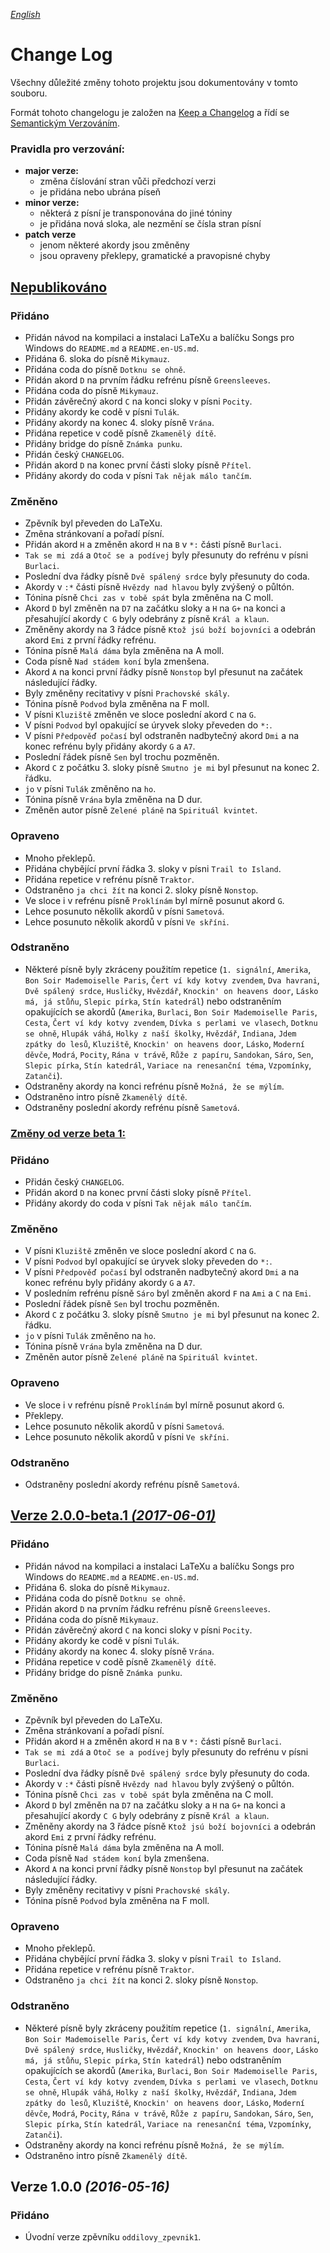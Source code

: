 [_English_](CHANGELOG.en-US.md)


# Change Log

Všechny důležité změny tohoto projektu jsou dokumentovány v tomto souboru.

Formát tohoto changelogu je založen na
[Keep a Changelog](http://keepachangelog.com/) a řídí se
[Semantickým Verzováním](http://semver.org/lang/cs/).


### Pravidla pro verzování:

- **major verze:**
  - změna číslování stran vůči předchozí verzi
  - je přidána nebo ubrána píseň
- **minor verze:**
  - některá z písní je transponována do jiné tóniny
  - je přidána nová sloka, ale nezmění se čísla stran písní
- **patch verze**
  - jenom některé akordy jsou změněny
  - jsou opraveny překlepy, gramatické a pravopisné chyby 


## [Nepublikováno](https://github.com/kobylky/savlozuby_zpevnik1/compare/master...develop)


### Přidáno

- Přidán návod na kompilaci a instalaci LaTeXu a balíčku Songs pro Windows do
  `README.md` a `README.en-US.md`.
- Přidána 6. sloka do písně `Mikymauz`.
- Přidána coda do písně `Dotknu se ohně`.
- Přidán akord `D` na prvním řádku refrénu písně `Greensleeves`.
- Přidána coda do písně `Mikymauz`.
- Přidán závěrečný akord `C` na konci sloky v písni `Pocity`.
- Přidány akordy ke codě v písni `Tulák`.
- Přidány akordy na konec 4. sloky písně `Vrána`.
- Přidána repetice v codě písně `Zkamenělý dítě`.
- Přidány bridge do písně `Známka punku`.
- Přidán český `CHANGELOG`.
- Přidán akord `D` na konec první části sloky písně `Přítel`.
- Přidány akordy do coda v písni `Tak nějak málo tančím`.


### Změněno

- Zpěvník byl převeden do LaTeXu.
- Změna stránkovaní a pořadí písní.
- Přidán akord `H` a změněn akord `H` na `B` v `*:` části písně `Burlaci`.
- `Tak se mi zdá` a `Otoč se a podívej` byly přesunuty do refrénu v písni
  `Burlaci`.
- Poslední dva řádky písně `Dvě spálený srdce` byly přesunuty do coda.
- Akordy v `:*` části písně `Hvězdy nad hlavou` byly zvýšený o půltón.
- Tónina písně `Chci zas v tobě spát` byla změněna na C moll.
- Akord `D` byl změněn na `D7` na začátku sloky a `H` na `G+` na konci a
  přesahující akordy `C G` byly odebrány z písně `Král a klaun`.
- Změněny akordy na 3 řádce písně `Ktož jsú boží bojovníci` a odebrán akord
  `Emi` z první řádky refrénu.
- Tónina písně `Malá dáma` byla změněna na A moll.
- Coda písně `Nad stádem koní` byla zmenšena.
- Akord `A` na konci první řádky písně `Nonstop` byl přesunut na začátek
  následující řádky.
- Byly změněny recitativy v písni `Prachovské skály`.
- Tónina písně `Podvod` byla změněna na F moll.
- V písni `Kluziště` změněn ve sloce poslední akord `C` na `G`.
- V písni `Podvod` byl opakující se úryvek sloky převeden do `*:`.
- V písni `Předpověď počasí` byl odstraněn nadbytečný akord `Dmi` a na konec
  refrénu byly přidány akordy `G` a `A7`.
- Poslední řádek písně `Sen` byl trochu pozměněn.
- Akord `C` z počátku 3. sloky písně `Smutno je mi` byl přesunut na konec 2.
  řádku.
- `jo` v písni `Tulák` změněno na `ho`.
- Tónina písně `Vrána` byla změněna na D dur.
- Změněn autor písně `Zelené pláně` na `Spirituál kvintet`.


### Opraveno

- Mnoho překlepů.
- Přidána chybějící první řádka 3. sloky v písni `Trail to Island`.
- Přidána repetice v refrénu písně `Traktor`.
- Odstraněno `ja chci žít` na konci 2. sloky písně `Nonstop`.
- Ve sloce i v refrénu písně `Proklínám` byl mírně posunut akord `G`.
- Lehce posunuto několik akordů v písni `Sametová`.
- Lehce posunuto několik akordů v písni `Ve skříni`.


### Odstraněno

- Některé písně byly zkráceny použitím repetice (`1. signální`, `Amerika`,
  `Bon Soir Mademoiselle Paris`, `Čert ví kdy kotvy zvendem`, `Dva havrani`,
  `Dvě spálený srdce`, `Husličky`, `Hvězdář`, `Knockin' on heavens door`,
  `Lásko má, já stůňu`, `Slepic pírka`, `Stín katedrál`) nebo odstraněním
  opakujících se akordů (`Amerika`, `Burlaci`, `Bon Soir Mademoiselle Paris`,
  `Cesta`, `Čert ví kdy kotvy zvendem`, `Dívka s perlami ve vlasech`, `Dotknu
  se ohně`, `Hlupák váhá`, `Holky z naší školky`, `Hvězdář`, `Indiana`, `Jdem
  zpátky do lesů`, `Kluziště`, `Knockin' on heavens door`, `Lásko`, `Moderní
  děvče`, `Modrá`, `Pocity`, `Rána v trávě`, `Růže z papíru`, `Sandokan`,
  `Sáro`, `Sen`, `Slepic pírka`, `Stín katedrál`, `Variace na renesanční téma`,
  `Vzpomínky`, `Zatanči`).
- Odstraněny akordy na konci refrénu písně `Možná, že se mýlím`.
- Odstraněno intro písně `Zkamenělý dítě`.
- Odstraněny poslední akordy refrénu písně `Sametová`.


### [Změny od verze beta 1:](https://github.com/kobylky/savlozuby_zpevnik1/compare/v2.0.0-beta.1...develop)


### Přidáno

- Přidán český `CHANGELOG`.
- Přidán akord `D` na konec první části sloky písně `Přítel`.
- Přidány akordy do coda v písni `Tak nějak málo tančím`.


### Změněno

- V písni `Kluziště` změněn ve sloce poslední akord `C` na `G`.
- V písni `Podvod` byl opakující se úryvek sloky převeden do `*:`.
- V písni `Předpověď počasí` byl odstraněn nadbytečný akord `Dmi` a na konec
  refrénu byly přidány akordy `G` a `A7`.
- V posledním refrénu písně `Sáro` byl změněn akord `F` na `Ami` a `C` na
  `Emi`.
- Poslední řádek písně `Sen` byl trochu pozměněn.
- Akord `C` z počátku 3. sloky písně `Smutno je mi` byl přesunut na konec 2.
  řádku.
- `jo` v písni `Tulák` změněno na `ho`.
- Tónina písně `Vrána` byla změněna na D dur.
- Změněn autor písně `Zelené pláně` na `Spirituál kvintet`.


### Opraveno

- Ve sloce i v refrénu písně `Proklínám` byl mírně posunut akord `G`.
- Překlepy.
- Lehce posunuto několik akordů v písni `Sametová`.
- Lehce posunuto několik akordů v písni `Ve skříni`.


### Odstraněno

- Odstraněny poslední akordy refrénu písně `Sametová`.


## [Verze 2.0.0-beta.1 *(2017-06-01)*](https://github.com/kobylky/savlozuby_zpevnik1/compare/v1.0.0...v2.0.0-beta.1)


### Přidáno

- Přidán návod na kompilaci a instalaci LaTeXu a balíčku Songs pro Windows do
  `README.md` a `README.en-US.md`.
- Přidána 6. sloka do písně `Mikymauz`.
- Přidána coda do písně `Dotknu se ohně`.
- Přidán akord `D` na prvním řádku refrénu písně `Greensleeves`.
- Přidána coda do písně `Mikymauz`.
- Přidán závěrečný akord `C` na konci sloky v písni `Pocity`.
- Přidány akordy ke codě v písni `Tulák`.
- Přidány akordy na konec 4. sloky písně `Vrána`.
- Přidána repetice v codě písně `Zkamenělý dítě`.
- Přidány bridge do písně `Známka punku`.


### Změněno

- Zpěvník byl převeden do LaTeXu.
- Změna stránkovaní a pořadí písní.
- Přidán akord `H` a změněn akord `H` na `B` v `*:` části písně `Burlaci`.
- `Tak se mi zdá` a `Otoč se a podívej` byly přesunuty do refrénu v písni
  `Burlaci`.
- Poslední dva řádky písně `Dvě spálený srdce` byly přesunuty do coda.
- Akordy v `:*` části písně `Hvězdy nad hlavou` byly zvýšený o půltón.
- Tónina písně `Chci zas v tobě spát` byla změněna na C moll.
- Akord `D` byl změněn na `D7` na začátku sloky a `H` na `G+` na konci a
  přesahující akordy `C G` byly odebrány z písně `Král a klaun`.
- Změněny akordy na 3 řádce písně `Ktož jsú boží bojovníci` a odebrán akord
  `Emi` z první řádky refrénu.
- Tónina písně `Malá dáma` byla změněna na A moll.
- Coda písně `Nad stádem koní` byla zmenšena.
- Akord `A` na konci první řádky písně `Nonstop` byl přesunut na začátek
  následující řádky.
- Byly změněny recitativy v písni `Prachovské skály`.
- Tónina písně `Podvod` byla změněna na F moll.


### Opraveno

- Mnoho překlepů.
- Přidána chybějící první řádka 3. sloky v písni `Trail to Island`.
- Přidána repetice v refrénu písně `Traktor`.
- Odstraněno `ja chci žít` na konci 2. sloky písně `Nonstop`.


### Odstraněno

- Některé písně byly zkráceny použitím repetice (`1. signální`, `Amerika`,
  `Bon Soir Mademoiselle Paris`, `Čert ví kdy kotvy zvendem`, `Dva havrani`,
  `Dvě spálený srdce`, `Husličky`, `Hvězdář`, `Knockin' on heavens door`,
  `Lásko má, já stůňu`, `Slepic pírka`, `Stín katedrál`) nebo odstraněním
  opakujících se akordů (`Amerika`, `Burlaci`, `Bon Soir Mademoiselle Paris`,
  `Cesta`, `Čert ví kdy kotvy zvendem`, `Dívka s perlami ve vlasech`, `Dotknu
  se ohně`, `Hlupák váhá`, `Holky z naší školky`, `Hvězdář`, `Indiana`, `Jdem
  zpátky do lesů`, `Kluziště`, `Knockin' on heavens door`, `Lásko`, `Moderní
  děvče`, `Modrá`, `Pocity`, `Rána v trávě`, `Růže z papíru`, `Sandokan`, `Sáro`,
  `Sen`, `Slepic pírka`, `Stín katedrál`, `Variace na renesanční téma`,
  `Vzpomínky`, `Zatanči`).
- Odstraněny akordy na konci refrénu písně `Možná, že se mýlím`.
- Odstraněno intro písně `Zkamenělý dítě`.


## Verze 1.0.0 *(2016-05-16)*


### Přidáno


- Úvodní verze zpěvníku `oddilovy_zpevnik1`.
